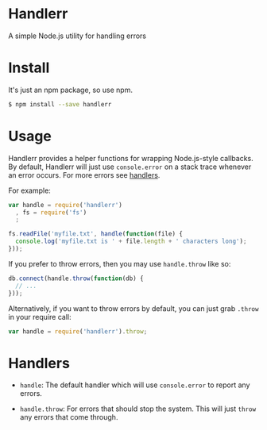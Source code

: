 Handlerr
========

A simple Node.js utility for handling errors

Install
======

It's just an npm package, so use npm.

```bash
$ npm install --save handlerr
```

Usage
=====

Handlerr provides a helper functions for wrapping Node.js-style callbacks. By
default, Handlerr will just use `console.error` on a stack trace whenever an
error occurs. For more errors see [handlers](#handlers).

For example:

```javascript
var handle = require('handlerr')
  , fs = require('fs')
  ;

fs.readFile('myfile.txt', handle(function(file) {
  console.log('myfile.txt is ' + file.length + ' characters long');
}));
```

If you prefer to throw errors, then you may use `handle.throw` like so:

```javascript
db.connect(handle.throw(function(db) {
  // ...
}));
```

Alternatively, if you want to throw errors by default, you can just grab
`.throw` in your require call:

```javascript
var handle = require('handlerr').throw;
```

Handlers
========

- `handle`: The default handler which will use `console.error` to report any
  errors.

- `handle.throw`: For errors that should stop the system. This will just
  `throw` any errors that come through.
